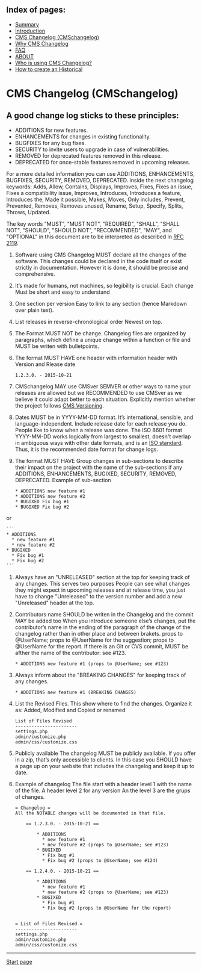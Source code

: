 Index of pages:
---------------

* [Summary](/README.md)
* [Introduction](/README.md)
* [CMS Changelog (CMSchangelog)](/CHANGELOG.md)
* [Why CMS Changelog](/WHY.md)
* [FAQ](/FAQ.md)
* [ABOUT](/ABOUT.md)
* [Who is using CMS Changelog?](/USERS.md)
* [How to create an Historical](/HISTORICAL.md)


# CMS Changelog (CMSchangelog)

A good change log sticks to these principles:
--

* ADDITIONS for new features.
* ENHANCEMENTS for changes in existing functionality.
* BUGFIXES for any bug fixes.
* SECURITY to invite users to upgrade in case of vulnerabilities.
* REMOVED for deprecated features removed in this release.
* DEPRECATED for once-stable features removed in upcoming releases.


For a more detailed information you can use ADDITIONS, ENHANCEMENTS, BUGFIXES, SECURITY, REMOVED, DEPRECATED. inside the next changelog keywords: Adds, Allow, Contains, Displays, Improves, Fixes, Fixes an issue,  Fixes a compatibility issue, Improves, Introduces, Introduces a feature, Introduces the, Made it possible, Makes, Moves, Only includes, Prevent, Prevented, Removes, Removes unused, Rename, Setup, Specify, Splits, Throws, Updated.
 
  
The key words "MUST", "MUST NOT", "REQUIRED", "SHALL", "SHALL NOT", "SHOULD", "SHOULD NOT", "RECOMMENDED", "MAY", and "OPTIONAL" in this document are to be interpreted as described in [RFC 2119](http://tools.ietf.org/html/rfc2119).


1. Software using CMS Changelog MUST declare all the changes of the software. This changes
could be declared in the code itself or exist strictly in documentation.
However it is done, it should be precise and comprehensive.

1. It’s made for humans, not machines, so legibility is crucial. Each change 
Must be short and easy to understand

1. One section per version
Easy to link to any section (hence Markdown over plain text).

1. List releases in reverse-chronological order
Newest on top.

1. The Format MUST NOT be change. Changelog files
are organized by paragraphs, which define a unique change within a function or file and MUST be writen with bulletpoints.

1. The format MUST HAVE one header with information
header with Version and Rlease date

	```
	1.2.3.0. - 2015-10-21
	```
1. CMSchangelog MAY use CMSver
SEMVER or other ways to name your releases are allowed but we RECOMMENDED to use CMSver as we believe it could adapt better to each situation.
Explicitly mention whether the project follows [CMS Versioning](https://software-development-guidelines.github.io/CMScver/).

1. Dates MUST be in YYYY-MM-DD format. It’s international, sensible, and language-independent.
Include release date for each release you do. People like to know when a release was done. The ISO 8601 format YYYY-MM-DD works logically from largest to smallest, doesn't overlap in ambiguous ways with other date formats, and is an [ISO standard](http://www.iso.org/iso/home/standards/iso8601.htm). Thus, it is the recommended date format for change logs.

1. The format MUST HAVE Group changes in sub-sections to describe their impact on the project
with the name of the sub-sections if any ADDITIONS, ENHANCEMENTS, BUGIXED, SECURITY, REMOVED, DEPRECATED.
Example of sub-section

	```
	* ADDITIONS new feature #1
	* ADDITIONS new feature #2
	* BUGIXED Fix bug #1
	* BUGIXED Fix bug #2
	```
or

	```
	* ADDITIONS
	  * new feature #1
	  * new feature #2
	* BUGIXED
	  * Fix bug #1
	  * Fix bug #2
	```
1. Always have an "UNRELEASED" section at the top for keeping track of any changes. This serves two purposes
People can see what changes they might expect in upcoming releases and at release time, you just have to change "Unreleased" to the version number and add a new "Unreleased" header at the top.

1. Contributors name SHOULD be writen in the Changelog and the commit MAY be added too
When you introduce someone else’s changes, put the contributor’s name in the ending of the paragraph of the change of the changelog   rather than in other place and between brakets.
props to @UserName;
props to @UserName for the suggestion;
props to @UserName for the report.
If there is an Git or CVS commit, MUST be afther the name of the contributor: 
see #123.

	```
	* ADDITIONS new feature #1 (props to @UserName; see #123)
	```
1. Always inform about the "BREAKING CHANGES" 
for keeping track of any changes.

	```
	* ADDITIONS new feature #1 (BREAKING CHANGES)
	```

1. List the Revised Files. This show 
where to find the changes. Organize it as: Added, Modified and Copied or renamed

	```
	List of Files Revised
	-----------------------
	settings.php
	admin/customize.php
	admin/css/customize.css
	```
1. Publicly available
The changelog MUST be publicly available. If you offer in a zip, that’s only accessible to clients. In this case you SHOULD have a page up on your website that includes the changelog and keep it up to date.

1. Example of changelog
The file start with a header level 1 with the name of the file. A header level 2 for any version An the level 3 are the grups of changes.

	```
	= Changelog =
	All the NOTABLE changes will be documented in that file.
	
		== 1.2.3.0. - 2015-10-21 ==
	  		
			* ADDITIONS
			  * new feature #1
			  * new feature #2 (props to @UserName; see #123)
			* BUGIXED
			  * Fix bug #1
			  * Fix bug #2 (props to @UserName; see #124)
			  
		== 1.2.4.0. - 2015-10-21 ==
	  		
			* ADDITIONS
			  * new feature #1
			  * new feature #2 (props to @UserName; see #123)
			* BUGIXED
			  * Fix bug #1
			  * Fix bug #2 (props to @UserName for the report)
				  
				    
	= List of Files Revised =
	-----------------------
	settings.php
	admin/customize.php
	admin/css/customize.css
	```

---



[Start page](./)

